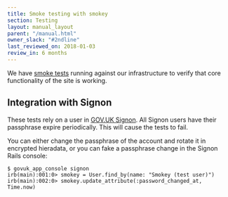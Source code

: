 ```yaml
---
title: Smoke testing with smokey
section: Testing
layout: manual_layout
parent: "/manual.html"
owner_slack: "#2ndline"
last_reviewed_on: 2018-01-03
review_in: 6 months
---
```


We have [smoke tests][smokey] running against our infrastructure to verify
that core functionality of the site is working.

## Integration with Signon

These tests rely on a user in [GOV.UK Signon][signon]. All Signon users have their passphrase expire periodically. This will cause the tests to fail.

You can either change the passphrase of the account and rotate it in encrypted
hieradata, or you can fake a passphrase change in the Signon Rails console:

```
$ govuk_app_console signon
irb(main):001:0> smokey = User.find_by(name: "Smokey (test user)")
irb(main):002:0> smokey.update_attribute(:password_changed_at, Time.now)
```

[smokey]: https://github.com/alphagov/smokey
[signon]: https://github.com/alphagov/signon
